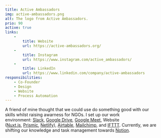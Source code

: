 ```yaml
---
title: Active Ambassadors
img: active-ambassadors.png
alt: The logo from Active Ambassadors.
prio: 90
active: true
links:
    -
        title: Website
        url: https://active-ambassadors.org/
    -
        title: Instagram
        url: https://www.instagram.com/active_ambassadors/
    -
        title: LinkedIn
        url: https://www.linkedin.com/company/active-ambassadors
responsibilities:
    - Co-Founder
    - Design
    - Website
    - Process Automation
---
```


A friend of mine thought that we could use do something good with our skills whilst raising awarness for NGOs. I set up our work environment: [Slack](https://slack.com/intl/en-de/), [Google Drive](https://www.google.com/intl/en_in/drive/), [Google Meet](https://meet.google.com/), Website ([Nuxt.js](https://nuxtjs.org/), [Prismic](https://prismic.io/), [Netlify](https://www.netlify.com/)), [Airtable](https://airtable.com/), [Mailchimp](https://mailchimp.com/), and [IFTTT](https://ifttt.com/). Currently, we are shifting our knowledge and task management towards [Notion](https://www.notion.so/).
